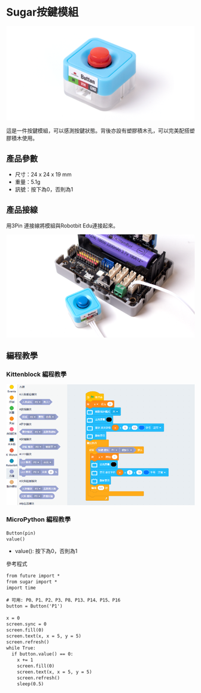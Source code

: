# Sugar按鍵模組

![](./images/button1.png)

這是一件按鍵模組，可以感測按鍵狀態。背後亦設有塑膠積木孔，可以完美配搭塑膠積木使用。

## 產品參數

- 尺寸：24 x 24 x 19 mm
- 重量：5.1g
- 訊號：按下為0，否則為1

## 產品接線

用3Pin 連接線將模組與Robotbit Edu連接起來。

![](./images/button2.png)

## 編程教學

### Kittenblock 編程教學

![](./images/button3.png)

### MicroPython 編程教學

    Button(pin)
    value()

- value(): 按下為0，否則為1

參考程式

    from future import *
    from sugar import *
    import time
    
    # 可用: P0、P1、P2、P3、P8、P13、P14、P15、P16
    button = Button('P1')
    
    x = 0
    screen.sync = 0
    screen.fill(0)
    screen.text(x, x = 5, y = 5)
    screen.refresh()
    while True:
      if button.value() == 0:
        x += 1
        screen.fill(0)
        screen.text(x, x = 5, y = 5)
        screen.refresh()
        sleep(0.5)